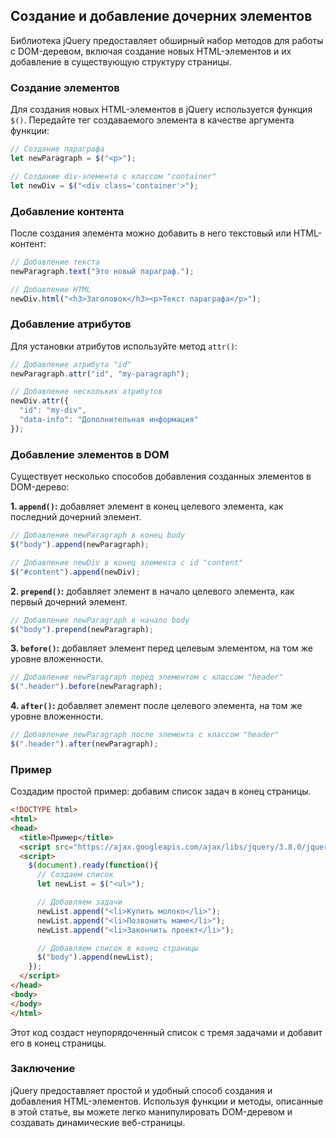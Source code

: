 <h2>Создание и добавление дочерних элементов</h2>

Библиотека jQuery предоставляет обширный набор методов для работы с DOM-деревом, включая создание новых HTML-элементов и их добавление в существующую структуру страницы. 

### Создание элементов

Для создания новых HTML-элементов в jQuery используется функция `$()`. Передайте тег создаваемого элемента в качестве аргумента функции:

```javascript
// Создание параграфа
let newParagraph = $("<p>");

// Создание div-элемента с классом "container"
let newDiv = $("<div class='container'>");
```

### Добавление контента

После создания элемента можно добавить в него текстовый или HTML-контент:

```javascript
// Добавление текста
newParagraph.text("Это новый параграф.");

// Добавление HTML
newDiv.html("<h3>Заголовок</h3><p>Текст параграфа</p>");
```

### Добавление атрибутов

Для установки атрибутов используйте метод `attr()`:

```javascript
// Добавление атрибута "id"
newParagraph.attr("id", "my-paragraph");

// Добавление нескольких атрибутов
newDiv.attr({
  "id": "my-div",
  "data-info": "Дополнительная информация"
});
```

### Добавление элементов в DOM

Существует несколько способов добавления созданных элементов в DOM-дерево:

**1. `append()`:** добавляет элемент в конец целевого элемента, как последний дочерний элемент.

```javascript
// Добавление newParagraph в конец body
$("body").append(newParagraph);

// Добавление newDiv в конец элемента с id "content"
$("#content").append(newDiv);
```

**2. `prepend()`:** добавляет элемент в начало целевого элемента, как первый дочерний элемент.

```javascript
// Добавление newParagraph в начало body
$("body").prepend(newParagraph);
```

**3. `before()`:** добавляет элемент перед целевым элементом, на том же уровне вложенности.

```javascript
// Добавление newParagraph перед элементом с классом "header"
$(".header").before(newParagraph);
```

**4. `after()`:** добавляет элемент после целевого элемента, на том же уровне вложенности.

```javascript
// Добавление newParagraph после элемента с классом "header"
$(".header").after(newParagraph);
```

### Пример

Создадим простой пример: добавим список задач в конец страницы. 

```html
<!DOCTYPE html>
<html>
<head>
  <title>Пример</title>
  <script src="https://ajax.googleapis.com/ajax/libs/jquery/3.8.0/jquery.min.js"></script>
  <script>
    $(document).ready(function(){
      // Создаем список
      let newList = $("<ul>");

      // Добавляем задачи
      newList.append("<li>Купить молоко</li>");
      newList.append("<li>Позвонить маме</li>");
      newList.append("<li>Закончить проект</li>");

      // Добавляем список в конец страницы
      $("body").append(newList);
    });
  </script>
</head>
<body>
</body>
</html>
```

Этот код создаст неупорядоченный список с тремя задачами и добавит его в конец страницы.

### Заключение

jQuery предоставляет простой и удобный способ создания и добавления HTML-элементов. Используя функции и методы, описанные в этой статье, вы можете легко манипулировать DOM-деревом и создавать динамические веб-страницы.
